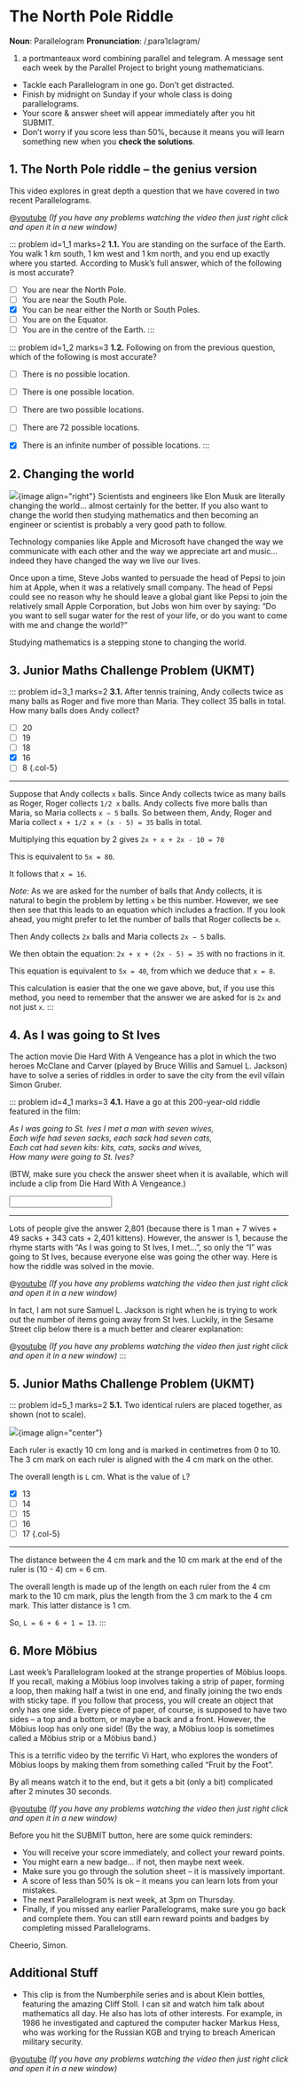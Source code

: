 # The North Pole Riddle

<div class="dictionary">

__Noun__: Parallelogram
__Pronunciation__: /ˌparəˈlɛləɡram/

1. a portmanteaux word combining parallel and telegram. A message sent each
week by the Parallel Project to bright young mathematicians.

</div>

*	Tackle each Parallelogram in one go. Don’t get distracted.
*	Finish by midnight on Sunday if your whole class is doing parallelograms.
*	Your score & answer sheet will appear immediately after you hit SUBMIT.
*	Don’t worry if you score less than 50%, because it means you will learn something new when you __check the solutions__.


## 1.	The North Pole riddle – the genius version

This video explores in great depth a question that we have covered in two recent Parallelograms.

@[youtube](c_Vl4T4Anc4?rel=0) _(If you have any problems watching the video then just right click and open it in a new window)_

::: problem id=1_1 marks=2
__1.1.__ You are standing on the surface of the Earth. You walk 1 km south, 1 km west and 1 km north, and you end up exactly where you started. According to  Musk’s full answer, which of the following is most accurate?

* [ ] You are near the North Pole.
* [ ] You are near the South Pole.
* [x] You can be near either the North or South Poles.
* [ ] You are on the Equator.
* [ ] You are in the centre of the Earth.
:::

::: problem id=1_2 marks=3
__1.2.__ Following on from the previous question, which of the following is most accurate?

* [ ] There is no possible location.
* [ ] There is one possible location.
* [ ] There are two possible locations.
* [ ] There are 72 possible locations.
* [x] There is an infinite number of possible locations.
:::


## 2. Changing the world

![](/resources/8-25-north-pole/2-steve-jobs.jpg){image align="right"}
Scientists and engineers like Elon Musk are literally changing the world... almost certainly for the better. If you also want to change the world then studying mathematics and then becoming an engineer or scientist is probably a very good path to follow.

Technology companies like Apple and Microsoft have changed the way we communicate with each other and the way we appreciate art and music... indeed they have changed the way we live our lives.

Once upon a time, Steve Jobs wanted to persuade the head of Pepsi to join him at Apple, when it was a relatively small company. The head of Pepsi could see no reason why he should leave a global giant like Pepsi to join the relatively small Apple Corporation, but Jobs won him over by saying: “Do you want to sell sugar water for the rest of your life, or do you want to come with me and change the world?”

Studying mathematics is a stepping stone to changing the world.


## 3. Junior Maths Challenge Problem (UKMT)
<!--- (2013) --->

::: problem id=3_1 marks=2
__3.1.__ After tennis training, Andy collects twice as many balls as Roger and five more than
Maria. They collect 35 balls in total. How many balls does Andy collect?

* [ ] 20
* [ ] 19
* [ ] 18
* [x] 16
* [ ] 8
{.col-5}

---

Suppose that Andy collects `x` balls. Since Andy collects twice as many balls as Roger, Roger collects `1/2 x` balls. Andy collects five more balls than Maria, so Maria collects `x − 5` balls. So between them, Andy, Roger and Maria collect `x + 1/2 x + (x - 5) = 35` balls in total.

Multiplying this equation by 2 gives `2x + x + 2x - 10 = 70`

This is equivalent to `5x = 80`.

It follows that `x = 16`.

_Note:_ As we are asked for the number of balls that Andy collects, it is natural to begin the problem by letting `x` be this number. However, we see then see that this leads to an equation which includes a fraction. If you look ahead, you might prefer to let the number of balls that Roger collects be `x`.

Then Andy collects `2x` balls and Maria collects `2x − 5` balls.

We then obtain the equation: `2x + x + (2x - 5) = 35` with no fractions in it.

This equation is equivalent to `5x = 40`, from which we deduce that `x = 8`.

This calculation is easier that the one we gave above, but, if you use this method, you need to remember that the answer we are asked for is `2x` and not just `x`.
:::


## 4. As I was going to St Ives

The action movie Die Hard With A Vengeance has a plot in which the two heroes McClane and Carver (played by Bruce Willis and Samuel L. Jackson) have to solve a series of riddles in order to save the city from the evil villain Simon Gruber.

::: problem id=4_1 marks=3
__4.1.__ Have a go at this 200-year-old riddle featured in the film:

_As I was going to St. Ives I met a man with seven wives,  
Each wife had seven sacks, each sack had seven cats,  
Each cat had seven kits: kits, cats, sacks and wives,  
How many were going to St. Ives?_

(BTW, make sure you check the answer sheet when it is available, which will include a clip from Die Hard With  A Vengeance.)

<input solution="1"/>

---

Lots of people give the answer 2,801 (because there is 1 man + 7 wives + 49 sacks + 343 cats + 2,401 kittens). However, the answer is 1, because the rhyme starts with “As I was going to St Ives, I met...”, so only the “I” was going to St Ives, because everyone else was going the other way. Here is how the riddle was solved in the movie.

@[youtube](zcUJUOMtfHQ?rel=0) _(If you have any problems watching the video then just right click and open it in a new window)_

In fact, I am not sure Samuel L. Jackson is right when he is trying to work out the number of items going away from St Ives. Luckily, in the Sesame Street clip below there is a much better and clearer explanation:

@[youtube](ol1h9VB4Lyk?rel=0) _(If you have any problems watching the video then just right click and open it in a new window)_
:::


## 5. Junior Maths Challenge Problem (UKMT)
<!--- (2013) --->

::: problem id=5_1 marks=2
__5.1.__ Two identical rulers are placed together, as shown (not to scale).

![](/resources/8-25-north-pole/5-rulers-question.jpg){image align="center"}

Each ruler is exactly 10 cm long and is marked in centimetres from 0 to 10. The 3 cm
mark on each ruler is aligned with the 4 cm mark on the other.

The overall length is `L` cm. What is the value of `L`?

* [x] 13
* [ ] 14
* [ ] 15
* [ ] 16
* [ ] 17
{.col-5}

---

The distance between the 4 cm mark and the 10 cm mark at the end of the ruler is (10 - 4) cm = 6 cm.

The overall length is made up of the length on each ruler from the 4 cm mark to the 10 cm mark, plus the length from the 3 cm mark to the 4 cm mark. This latter distance is 1 cm.

So, `L = 6 + 6 + 1 = 13`.
:::


## 6. More Möbius

Last week’s Parallelogram looked at the strange properties of Möbius loops. If you recall, making a Möbius loop involves taking a strip of paper, forming a loop, then making half a twist in one end, and finally joining the two ends with sticky tape. If you follow that process, you will create an object that only has one side. Every piece of paper, of course, is supposed to have two sides – a top and a bottom, or maybe a back and a front. However, the Möbius loop has only one side! (By the way, a Möbius loop is sometimes called a Möbius strip or a Möbius band.)

This is a terrific video by the terrific Vi Hart, who explores the wonders of Möbius loops by making them from something called “Fruit by the Foot”.

By all means watch it to the end, but it gets a bit (only a bit) complicated after 2 minutes 30 seconds.

@[youtube](Am-a5x9DGjg?rel=0) _(If you have any problems watching the video then just right click and open it in a new window)_



Before you hit the SUBMIT button, here are some quick reminders:

*	You will receive your score immediately, and collect your reward points.
*	You might earn a new badge... if not, then maybe next week.
*	Make sure you go through the solution sheet – it is massively important.
*	A score of less than 50% is ok – it means you can learn lots from your mistakes.
*	The next Parallelogram is next week, at 3pm on Thursday.
*	Finally, if you missed any earlier Parallelograms, make sure you go back and complete them. You can still earn reward points and badges by completing missed Parallelograms.

Cheerio,
Simon.


## Additional Stuff

* This clip is from the Numberphile series and is about Klein bottles, featuring the amazing Cliff Stoll. I can sit and watch him talk about mathematics all day. He also has lots of other interests. For example, in 1986 he investigated and captured the computer hacker Markus Hess, who was working for the Russian KGB and trying to breach American military security.

@[youtube](AAsICMPwGPY?rel=0) _(If you have any problems watching the video then just right click and open it in a new window)_

